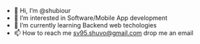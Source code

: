 - 👋 Hi, I’m @shubiour
- 👀 I’m interested in Software/Mobile App development
- 🌱 I’m currently learning Backend web techologies
- 📫 How to reach me sv95.shuvo@gmail.com drop me an email

<!---
shubiour/shubiour is a ✨ special ✨ repository because its `README.md` (this file) appears on your GitHub profile.
You can click the Preview link to take a look at your changes.
--->
